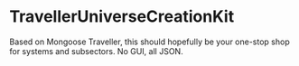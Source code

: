 TravellerUniverseCreationKit
============================

Based on Mongoose Traveller, this should hopefully be your one-stop shop for systems and subsectors. No GUI, all JSON.
